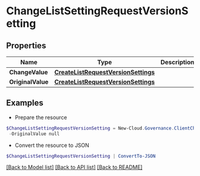# ChangeListSettingRequestVersionSetting
## Properties

Name | Type | Description | Notes
------------ | ------------- | ------------- | -------------
**ChangeValue** | [**CreateListRequestVersionSettings**](CreateListRequestVersionSettings.md) |  | [optional] 
**OriginalValue** | [**CreateListRequestVersionSettings**](CreateListRequestVersionSettings.md) |  | [optional] 

## Examples

- Prepare the resource
```powershell
$ChangeListSettingRequestVersionSetting = New-Cloud.Governance.ClientChangeListSettingRequestVersionSetting  -ChangeValue null `
 -OriginalValue null
```

- Convert the resource to JSON
```powershell
$ChangeListSettingRequestVersionSetting | ConvertTo-JSON
```

[[Back to Model list]](../README.md#documentation-for-models) [[Back to API list]](../README.md#documentation-for-api-endpoints) [[Back to README]](../README.md)

